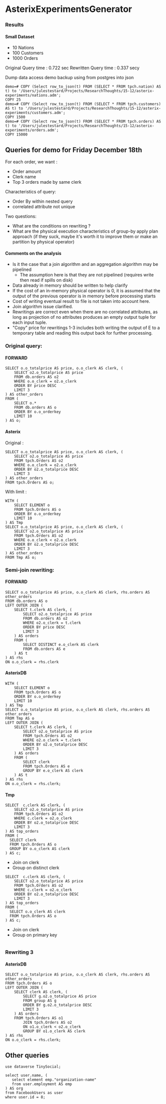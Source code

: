 # AsterixExperimentsGenerator

### Results


#### Small Dataset

 - 10 Nations
 - 100 Customers
 - 1000 Orders

Original Query time : 0.722 sec
Rewritten Query time : 0.337 secy

Dump data access demo backup using from postgres into json

```
demo=# COPY (Select row_to_json(t) FROM (SELECT * FROM tpch.nation) AS t) to '/Users/julestestard/Projects/ResearchThoughts/15-12/asterix-experiments/nations.adm';
COPY 25
demo=# COPY (Select row_to_json(t) FROM (SELECT * FROM tpch.customers) AS t) to '/Users/julestestard/Projects/ResearchThoughts/15-12/asterix-experiments/customers.adm';
COPY 1500
demo=# COPY (Select row_to_json(t) FROM (SELECT * FROM tpch.orders) AS t) to '/Users/julestestard/Projects/ResearchThoughts/15-12/asterix-experiments/orders.adm';
COPY 15000
```

## Queries for demo for Friday December 18th

For each order, we want :

 - Order amount
 - Clerk name
 - Top 3 orders made by same clerk

Characteristics of query:

 - Order By within nested query
 - correlated attribute not unique

Two questions:

 - What are the conditions on rewriting ?
 - What are the physical execution characteristics of group-by apply plan approach (if they suck, maybe it's worth it to improve them or make an partition by physical operator)

#### Comments on the analysis

 - Is it the case that a join algorithm and an aggregation algorithm may be pipelined
   - The assumption here is that they are not pipelined (requires write then read if spills on disk)
 - Data already in memory should be written to help clarify
 - If the cost of an in-memory physical operator is 0, it is assumed that the output of the previous operator is in memory before processing starts
 - Cost of writing eventual result to file is not taken into account here.
 - Join algorithm issue clarified.
 - Rewritings are correct even when there are no correlated attributes, as long as projection of no attributes produces an empty output tuple for each input tuple.
 - "Copy" price for rewritings 1-3 includes both writing the output of E to a temporary table and reading this output back for further processing.

### Original query:

#### FORWARD
```
SELECT o.o_totalprice AS price, o.o_clerk AS clerk, (
    SELECT o2.o_totalprice AS price
    FROM db.orders AS o2
    WHERE o.o_clerk = o2.o_clerk
    ORDER BY price DESC
    LIMIT 3
) AS other_orders
FROM (
	SELECT o.*
	FROM db.orders AS o
	ORDER BY o.o_orderkey
	LIMIT 10
) AS o;
```

#### Asterix

Original :

```
SELECT o.o_totalprice AS price, o.o_clerk AS clerk, (
    SELECT o2.o_totalprice AS price
    FROM tpch.Orders AS o2
    WHERE o.o_clerk = o2.o_clerk
    ORDER BY o2.o_totalprice DESC
    LIMIT 3
) AS other_orders
FROM tpch.Orders AS o;
```

With limit :

```
WITH (
	SELECT ELEMENT o
	FROM tpch.Orders AS o
	ORDER BY o.o_orderkey
	LIMIT 10
) AS Tmp
SELECT o.o_totalprice AS price, o.o_clerk AS clerk, (
    SELECT o2.o_totalprice AS price
    FROM tpch.Orders AS o2
    WHERE o.o_clerk < o2.o_clerk
    ORDER BY o2.o_totalprice DESC
    LIMIT 3
) AS other_orders
FROM Tmp AS o;
```

### Semi-join rewriting:


#### FORWARD
```
SELECT o.o_totalprice AS price, o.o_clerk AS clerk, rhs.orders AS other_orders
FROM db.orders AS o
LEFT OUTER JOIN (
	SELECT t.clerk AS clerk, (
	    SELECT o2.o_totalprice AS price
	    FROM db.orders AS o2
	    WHERE o2.o_clerk = t.clerk
	    ORDER BY price DESC
	    LIMIT 3
	) AS orders
	FROM (
		SELECT DISTINCT e.o_clerk AS clerk
		FROM db.orders AS e
	) AS t
) AS rhs
ON o.o_clerk = rhs.clerk
```


#### AsterixDB

```
WITH (
	SELECT ELEMENT o
	FROM tpch.Orders AS o
	ORDER BY o.o_orderkey
	LIMIT 10
) AS Tmp
SELECT o.o_totalprice AS price, o.o_clerk AS clerk, rhs.orders AS other_orders
FROM Tmp AS o
LEFT OUTER JOIN (
	SELECT t.clerk AS clerk, (
	    SELECT o2.o_totalprice AS price
	    FROM tpch.Orders AS o2
	    WHERE o2.o_clerk = t.clerk
	    ORDER BY o2.o_totalprice DESC
	    LIMIT 3
	) AS orders
	FROM (
		SELECT clerk
		FROM tpch.Orders AS e
		GROUP BY e.o_clerk AS clerk
	) AS t
) AS rhs
ON o.o_clerk = rhs.clerk;
```

#### Tmp

```
SELECT  c.clerk AS clerk, (
    SELECT o2.o_totalprice AS price
    FROM tpch.Orders AS o2
    WHERE c.clerk = o2.o_clerk
    ORDER BY o2.o_totalprice DESC
    LIMIT 3
) AS top_orders
FROM (
  SELECT clerk
  FROM tpch.Orders AS o
  GROUP BY o.o_clerk AS clerk
) AS c;
```

 - Join on clerk 
 - Group on distinct clerk

```
SELECT  c.clerk AS clerk, (
    SELECT o2.o_totalprice AS price
    FROM tpch.Orders AS o2
    WHERE c.clerk = o2.o_clerk
    ORDER BY o2.o_totalprice DESC
    LIMIT 3
) AS top_orders
FROM (
  SELECT o.o_clerk AS clerk
  FROM tpch.Orders AS o
) AS c;
```

 - Join on clerk
 - Group on primary key

```
```

### Rewriting 3

#### AsterixDB

```
SELECT o.o_totalprice AS price, o.o_clerk AS clerk, rhs.orders AS other_orders
FROM tpch.Orders AS o
LEFT OUTER JOIN (
	SELECT clerk AS clerk, (
	    SELECT g.o2.o_totalprice AS price
	    FROM group AS g
	    ORDER BY g.o2.o_totalprice DESC
	    LIMIT 3
	) AS orders
	FROM tpch.Orders AS o1
        JOIN tpch.Orders AS o2
        ON o1.o_clerk < o2.o_clerk
        GROUP BY o1.o_clerk AS clerk
) AS rhs
ON o.o_clerk = rhs.clerk;
```



## Other queries

```
use dataverse TinySocial;

select user.name, (
   select element emp."organization-name"
   from user.employment AS emp
) AS org
from FacebookUsers as user
where user.id = 8;
```
